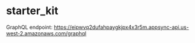 # starter_kit


GraphQL endpoint: https://eipwvq2dufahpaygkjpx4x3r5m.appsync-api.us-west-2.amazonaws.com/graphql

